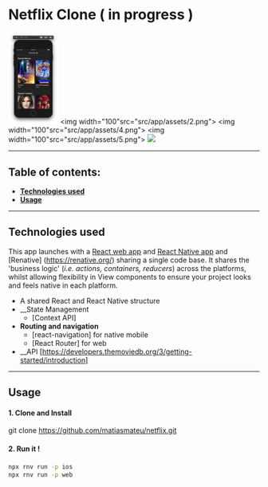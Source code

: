 # Netflix Clone ( in progress )

<img width="100" src="src/app/assets/1.png"></img>
<img width="100"src="src/app/assets/2.png"></img>
<img width="100"src="src/app/assets/4.png"></img>
<img width="100"src="src/app/assets/5.png"></img>
<img src="src/app/assets/6.png"></img>

---

## Table of contents:

- **[Technologies used](#technologies-used)**
- **[Usage](#usage)**

---

## Technologies used

This app launches with a [React web app](https://reactjs.org/) and [React Native app](https://facebook.github.io/react-native/) and [Renative] (https://renative.org/) sharing a single code base. It shares the 'business logic' (_i.e. actions, containers, reducers_) across the platforms, whilst allowing flexibility in View components to ensure your project looks and feels native in each platform.

- A shared React and React Native structure
- __State Management
    - [Context API]
- __Routing and navigation__
    - [react-navigation] for native mobile
    - [React Router] for web
- __API
    [https://developers.themoviedb.org/3/getting-started/introduction]
---
## Usage


#### 1. Clone and Install


git clone https://github.com/matiasmateu/netflix.git

#### 2. Run it !
```bash
npx rnv run -p ios 
npx rnv run -p web
```

